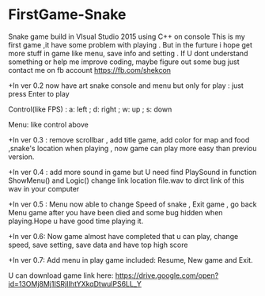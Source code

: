 # FirstGame-Snake
Snake game build in VIsual Studio 2015 using C++ on console 
This is my first game ,it have some problem with playing .
But in the furture i hope get more stuff in game like menu, save info and setting .
If U dont understand something or help me improve coding, maybe figure out some bug  just contact me on fb account https://fb.com/shekcon

+In ver 0.2 now have art snake console and menu but only for play : just press Enter to play

Control(like FPS) : a: left ; d: right ; w: up ; s: down 

Menu: like control above
 
+In ver 0.3 : remove scrollbar , add title game, add color for map and food ,snake's location when playing , now game can play more easy than previou version.

+In ver 0.4 : add more sound in game but U need find PlaySound in function ShowMenu() and Logic() change link location file.wav to dirct link of this wav in your computer
 
+In ver 0.5 : Menu now able to change Speed of snake , Exit game , go back Menu game after you have been died and some bug hidden when playing.Hope u have good time playing it.

+In ver 0.6: Now game almost have completed that u can play, change speed, save setting, save data and have top high score

+In ver 0.7: Add menu in play game included: Resume, New game and Exit.

U can download game link here: https://drive.google.com/open?id=13OMj8Mj1ISRjIIhtYXkqDtwulPS6LL_Y
